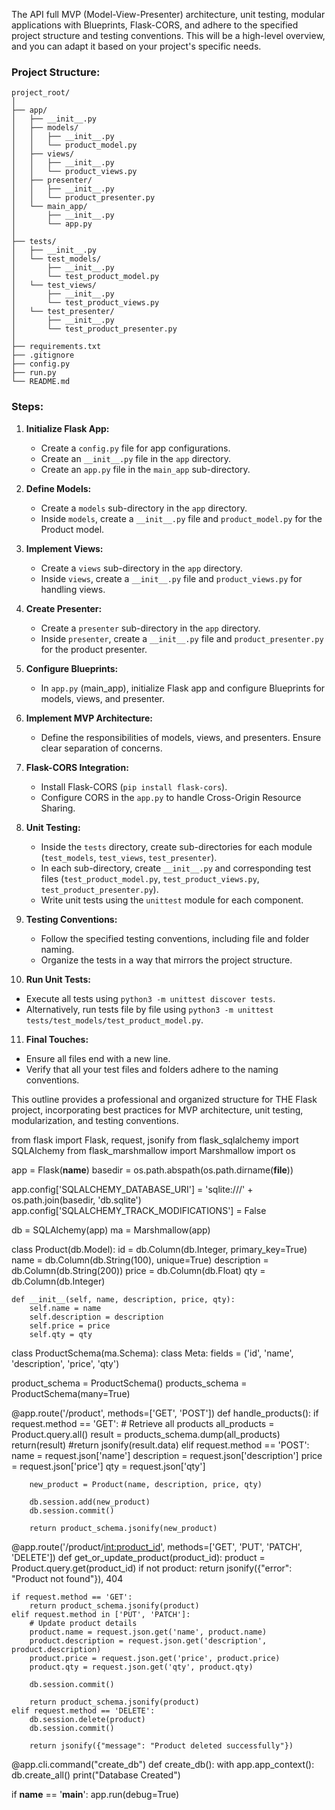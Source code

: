 The API full MVP (Model-View-Presenter) architecture, unit testing, modular applications with Blueprints, Flask-CORS, and adhere to the specified project structure and testing conventions. This will be a high-level overview, and you can adapt it based on your project's specific needs.

### Project Structure:
```
project_root/
│
├── app/
│   ├── __init__.py
│   ├── models/
│   │   ├── __init__.py
│   │   └── product_model.py
│   ├── views/
│   │   ├── __init__.py
│   │   └── product_views.py
│   ├── presenter/
│   │   ├── __init__.py
│   │   └── product_presenter.py
│   └── main_app/
│       ├── __init__.py
│       └── app.py
│
├── tests/
│   ├── __init__.py
│   └── test_models/
│       ├── __init__.py
│       └── test_product_model.py
│   └── test_views/
│       ├── __init__.py
│       └── test_product_views.py
│   └── test_presenter/
│       ├── __init__.py
│       └── test_product_presenter.py
│
├── requirements.txt
├── .gitignore
├── config.py
├── run.py
└── README.md
```

### Steps:
1. **Initialize Flask App:**
   - Create a `config.py` file for app configurations.
   - Create an `__init__.py` file in the `app` directory.
   - Create an `app.py` file in the `main_app` sub-directory.

2. **Define Models:**
   - Create a `models` sub-directory in the `app` directory.
   - Inside `models`, create a `__init__.py` file and `product_model.py` for the Product model.

3. **Implement Views:**
   - Create a `views` sub-directory in the `app` directory.
   - Inside `views`, create a `__init__.py` file and `product_views.py` for handling views.

4. **Create Presenter:**
   - Create a `presenter` sub-directory in the `app` directory.
   - Inside `presenter`, create a `__init__.py` file and `product_presenter.py` for the product presenter.

5. **Configure Blueprints:**
   - In `app.py` (main_app), initialize Flask app and configure Blueprints for models, views, and presenter.

6. **Implement MVP Architecture:**
   - Define the responsibilities of models, views, and presenters. Ensure clear separation of concerns.

7. **Flask-CORS Integration:**
   - Install Flask-CORS (`pip install flask-cors`).
   - Configure CORS in the `app.py` to handle Cross-Origin Resource Sharing.

8. **Unit Testing:**
   - Inside the `tests` directory, create sub-directories for each module (`test_models`, `test_views`, `test_presenter`).
   - In each sub-directory, create `__init__.py` and corresponding test files (`test_product_model.py`, `test_product_views.py`, `test_product_presenter.py`).
   - Write unit tests using the `unittest` module for each component.

9. **Testing Conventions:**
   - Follow the specified testing conventions, including file and folder naming.
   - Organize the tests in a way that mirrors the project structure.

10. **Run Unit Tests:**
   - Execute all tests using `python3 -m unittest discover tests`.
   - Alternatively, run tests file by file using `python3 -m unittest tests/test_models/test_product_model.py`.

11. **Final Touches:**
   - Ensure all files end with a new line.
   - Verify that all your test files and folders adhere to the naming conventions.

This outline provides a professional and organized structure for THE Flask project, incorporating best practices for MVP architecture, unit testing, modularization, and testing conventions. 

from flask import Flask, request, jsonify
from flask_sqlalchemy import SQLAlchemy
from flask_marshmallow import Marshmallow
import os

app = Flask(__name__)
basedir = os.path.abspath(os.path.dirname(__file__))

app.config['SQLALCHEMY_DATABASE_URI'] = 'sqlite:///' + os.path.join(basedir, 'db.sqlite')
app.config['SQLALCHEMY_TRACK_MODIFICATIONS'] = False

db = SQLAlchemy(app)
ma = Marshmallow(app)

class Product(db.Model):
    id = db.Column(db.Integer, primary_key=True)
    name = db.Column(db.String(100), unique=True)
    description = db.Column(db.String(200))
    price = db.Column(db.Float)
    qty = db.Column(db.Integer)

    def __init__(self, name, description, price, qty):
        self.name = name
        self.description = description
        self.price = price
        self.qty = qty

class ProductSchema(ma.Schema):
    class Meta:
        fields = ('id', 'name', 'description', 'price', 'qty')

product_schema = ProductSchema()
products_schema = ProductSchema(many=True)

@app.route('/product', methods=['GET', 'POST'])
def handle_products():
    if request.method == 'GET':
        # Retrieve all products
        all_products = Product.query.all()
        result = products_schema.dump(all_products)
        return(result)
        #return jsonify(result.data)
    elif request.method == 'POST':
        name = request.json['name']
        description = request.json['description']
        price = request.json['price']
        qty = request.json['qty']

        new_product = Product(name, description, price, qty)

        db.session.add(new_product)
        db.session.commit()

        return product_schema.jsonify(new_product)

@app.route('/product/<int:product_id>', methods=['GET', 'PUT', 'PATCH', 'DELETE'])
def get_or_update_product(product_id):
    product = Product.query.get(product_id)
    if not product:
        return jsonify({"error": "Product not found"}), 404

    if request.method == 'GET':
        return product_schema.jsonify(product)
    elif request.method in ['PUT', 'PATCH']:
        # Update product details
        product.name = request.json.get('name', product.name)
        product.description = request.json.get('description', product.description)
        product.price = request.json.get('price', product.price)
        product.qty = request.json.get('qty', product.qty)

        db.session.commit()

        return product_schema.jsonify(product)
    elif request.method == 'DELETE':
        db.session.delete(product)
        db.session.commit()

        return jsonify({"message": "Product deleted successfully"})

@app.cli.command("create_db")
def create_db():
    with app.app_context():
        db.create_all()
    print("Database Created")

if __name__ == '__main__':
    app.run(debug=True)
